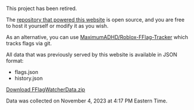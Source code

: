 This project has been retired.

The [repository that powered this website](https://github.com/evaera/Roblox-FFlag-Watcher) is open source, and you are free to host it yourself or modify it as you wish.

As an alternative, you can use [MaximumADHD/Roblox-FFlag-Tracker](https://github.com/MaximumADHD/Roblox-FFlag-Tracker) which tracks flags via git.

All data that was previously served by this website is available in JSON format:

- flags.json
- history.json

[Download FFlagWatcherData.zip](/FFlagWatcherData.zip)

Data was collected on November 4, 2023 at 4:17 PM Eastern Time.
